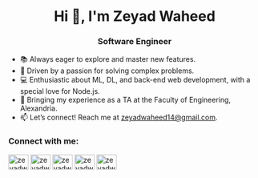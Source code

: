 <h1 align="center">Hi 👋, I'm Zeyad Waheed</h1>
<h3 align="center">Software Engineer</h3>

- 📚 Always eager to explore and master new features.
- 🧠 Driven by a passion for solving complex problems.
- 💻 Enthusiastic about ML, DL, and back-end web development, with a special love for Node.js.
- 🔭 Bringing my experience as a TA at the Faculty of Engineering, Alexandria.
- 📫 Let’s connect! Reach me at zeyadwaheed14@gmail.com.

<h3 align="left">Connect with me:</h3>
<p align="left">
<a href="https://www.linkedin.com/in/zeyad-waheed-871725269/" target="blank"><img align="center" src="https://raw.githubusercontent.com/rahuldkjain/github-profile-readme-generator/master/src/images/icons/Social/linked-in-alt.svg" alt="zeyadwaheed" height="30" width="40" /></a>
  <a href="https://leetcode.com/u/zeyadwaheed14/" target="_blank"><img align="center" src="https://raw.githubusercontent.com/rahuldkjain/github-profile-readme-generator/master/src/images/icons/Social/leetcode.svg" alt="zeyadwaheed" height="30"width="40" /></a>
<a href="https://www.facebook.com/zeyad.waheed/" target="blank"><img align="center" src="https://raw.githubusercontent.com/rahuldkjain/github-profile-readme-generator/master/src/images/icons/Social/facebook.svg" alt="zeyadwaheed" height="30" width="40" /></a>
<a href="https://www.instagram.com/zeyadwaheed01/" target="blank"><img align="center" src="https://raw.githubusercontent.com/rahuldkjain/github-profile-readme-generator/master/src/images/icons/Social/instagram.svg" alt="zeyadwaheed" height="30" width="40" /></a>
<a href="https://www.kaggle.com/zeyadwaheed" target="blank"><img align="center" src="https://raw.githubusercontent.com/rahuldkjain/github-profile-readme-generator/master/src/images/icons/Social/kaggle.svg" alt="zeyadwaheed" height="30" width="40" /></a>


</p>
</p>

